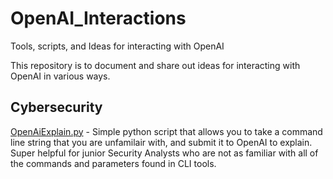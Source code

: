 # OpenAI_Interactions
Tools, scripts, and Ideas for interacting with OpenAI

This repository is to document and share out ideas for interacting with OpenAI in various ways.


## Cybersecurity

[OpenAiExplain.py](https://github.com/s0cm0nkey/OpenAI_Interactions/blob/main/OpenAIExplain.py) - Simple python script that allows you to take a command line string that you are unfamilair with, and submit it to OpenAI to explain.
Super helpful for junior Security Analysts who are not as familiar with all of the commands and parameters found in CLI tools.
